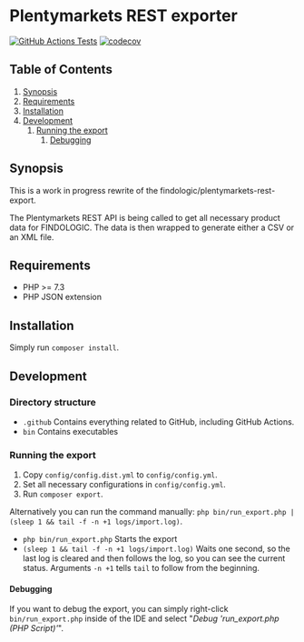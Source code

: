 # Plentymarkets REST exporter

[![GitHub Actions Tests](https://github.com/findologic/plentymarkets-rest-exporter-new/workflows/Tests/badge.svg)](https://github.com/findologic/plentymarkets-rest-exporter-new/actions)
[![codecov](https://codecov.io/gh/findologic/plentymarkets-rest-exporter-new/branch/master/graph/badge.svg)](https://codecov.io/gh/findologic/plentymarkets-rest-exporter-new)

## Table of Contents

1. [Synopsis](#synopsis)
1. [Requirements](#requirements)
1. [Installation](#installation)
1. [Development](#development)
   1. [Running the export](#running-the-export)
      1. [Debugging](#debugging)

## Synopsis

This is a work in progress rewrite of the findologic/plentymarkets-rest-export.

The Plentymarkets REST API is being called to get all necessary product data for
FINDOLOGIC. The data is then wrapped to generate either a CSV or an XML file.

## Requirements

* PHP >= 7.3
* PHP JSON extension

## Installation

Simply run `composer install`.

## Development

### Directory structure

* `.github` Contains everything related to GitHub, including GitHub Actions.
* `bin` Contains executables

### Running the export

1. Copy `config/config.dist.yml` to `config/config.yml`.
1. Set all necessary configurations in `config/config.yml`.
1. Run `composer export`.

Alternatively you can run the command manually: `php bin/run_export.php | (sleep 1 && tail -f -n +1 logs/import.log)`.
  * `php bin/run_export.php` Starts the export
  * `(sleep 1 && tail -f -n +1 logs/import.log)` Waits one second, so the last log is cleared and then
  follows the log, so you can see the current status. Arguments `-n +1` tells `tail` to follow from the beginning.

#### Debugging

If you want to debug the export, you can simply right-click `bin/run_export.php`
inside of the IDE and select "*Debug 'run_export.php (PHP Script)'*".
